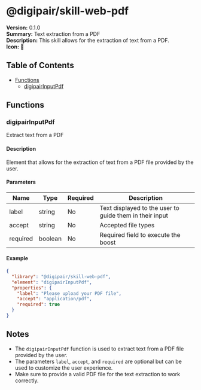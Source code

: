 # @digipair/skill-web-pdf

**Version:** 0.1.0  
**Summary:** Text extraction from a PDF  
**Description:** This skill allows for the extraction of text from a PDF.  
**Icon:** 📄

## Table of Contents

- [Functions](#functions)
  - [digipairInputPdf](#digipairinputpdf)

## Functions

### digipairInputPdf

Extract text from a PDF

#### Description

Element that allows for the extraction of text from a PDF file provided by the user.

#### Parameters

| Name      | Type    | Required | Description                              |
|-----------|---------|----------|------------------------------------------|
| label     | string  | No       | Text displayed to the user to guide them in their input |
| accept    | string  | No       | Accepted file types                      |
| required  | boolean | No       | Required field to execute the boost     |

#### Example

```json
{
  "library": "@digipair/skill-web-pdf",
  "element": "digipairInputPdf",
  "properties": {
    "label": "Please upload your PDF file",
    "accept": "application/pdf",
    "required": true
  }
}
```

## Notes

- The `digipairInputPdf` function is used to extract text from a PDF file provided by the user.
- The parameters `label`, `accept`, and `required` are optional but can be used to customize the user experience.
- Make sure to provide a valid PDF file for the text extraction to work correctly.